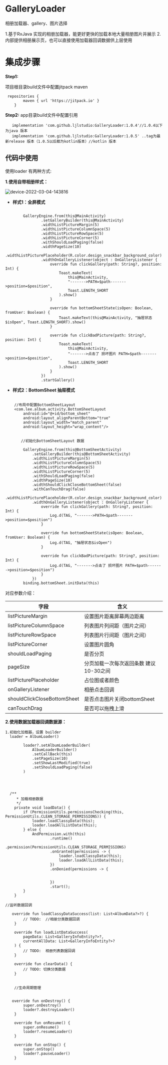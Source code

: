 # GalleryLoader
相册加载器、gallery、图片选择

1.基于RxJava 实现的相册加载器，能更好更快的加载本地大量相册图片并展示
2.内部提供相册展示页，也可以直接使用加载器回调数据供上层使用

# 集成步骤

**Step1:** 


项目根目录build文件中配置jitpack maven
```
 repositories {
        maven { url 'https://jitpack.io' }
    }
```


**Step2:**
app目录build文件中配置引用

```
   implementation 'com.github.ljlstudio:GalleryLoader:1.0.4'//1.0.4以下为java 版本
   implementation 'com.github.ljlstudio:GalleryLoader:1.0.5' ..tag为最新release 版本（1.0.5以后都为kotlin版本）//kotlin 版本
```


## 代码中使用

使用loader 有两种方式:

**1.使用自带相册样式：**


![device-2022-03-04-143816](https://user-images.githubusercontent.com/70507884/156712790-7de2b04c-7a42-48e9-b5ba-94ec55215681.gif)



* **样式1：全屏模式**

```
     
        GalleryEngine.from(this@MainActivity)
                .setGalleryBuilder(this@MainActivity)
                .widthListPictureMargin(5)
                .widthListPictureColumnSpace(5)
                .widthListPictureRowSpace(5)
                .widthListPictureCorner(5)
                .withShouldLoadPaging(false)
                .widthPageSize(10)
                .widthListPicturePlaceholder(R.color.design_snackbar_background_color)
                .widthOnGalleryListener(object : OnGalleryListener {
                    override fun clickGallery(path: String?, position: Int) {
                        Toast.makeText(
                            this@MainActivity,
                            "------->PATH=$path------->position=$position",
                            Toast.LENGTH_SHORT
                        ).show()
                    }

                    override fun bottomSheetState(isOpen: Boolean, fromUser: Boolean) {
                        Toast.makeText(this@MainActivity, "抽屉状态$isOpen", Toast.LENGTH_SHORT).show()
                    }

                    override fun clickBadPicture(path: String?, position: Int) {
                        Toast.makeText(
                            this@MainActivity,
                            "------->点击了 损坏图片 PATH=$path------->position=$position",
                            Toast.LENGTH_SHORT
                        ).show()
                    }
                })
                .startGallery()

```

* **样式2：BottomSheet 抽屉模式**

```

    //布局中配置BottomSheetLayout 
    <com.lee.album.activity.BottomSheetLayout
        android:id="@+id/bottom_sheet"
        android:layout_alignParentBottom="true"
        android:layout_width="match_parent"
        android:layout_height="wrap_content"/>


       //初始化BottomSheetLayout 数据

        GalleryEngine.from(this@BottomSheetActivity)
            .setGalleryBuilder(this@BottomSheetActivity)
            .widthListPictureMargin(5)
            .widthListPictureColumnSpace(5)
            .widthListPictureRowSpace(5)
            .widthListPictureCorner(5)
            .withShouldLoadPaging(false)
            .widthPageSize(10)
            .widthShouldClickCloseBottomSheet(false)
            .withCanTouchDrag(false)
            .widthListPicturePlaceholder(R.color.design_snackbar_background_color)
            .widthOnGalleryListener(object : OnGalleryListener {
                override fun clickGallery(path: String?, position: Int) {
                    Log.d(TAG, "------->PATH=$path------->position=$position")
                }

                override fun bottomSheetState(isOpen: Boolean, fromUser: Boolean) {
                    Log.d(TAG, "抽屉状态$isOpen")
                }

                override fun clickBadPicture(path: String?, position: Int) {
                    Log.d(TAG, "------->点击了 损坏图片 PATH=$path------->position=$position")
                }
            })
        binding.bottomSheet.initData(this)
```


对应参数介绍：

字段     |   含义
-------- | ---
listPictureMargin       |   设置图片距离屏幕两边距离
listPictureColumnSpace  |   列表图片列间距（图片之间）
listPictureRowSpace     |   列表图片行间距（图片之间）
listPictureCorner       |   设置图片圆角
shouldLoadPaging        |   是否分页
pageSize                |   分页加载一次每次返回条数 建议10-30之间
listPicturePlaceholder  |   占位图或者颜色
onGalleryListener       |   相册点击回调
shouldClickCloseBottomSheet | 是否点击图片关闭bottomSheet
canTouchDrag            |   是否可以拖拽上滑



 **2.使用数据加载器回调数据源：**




```
1.初始化加载器，设置 builder
  loader = AlbumLoader()

        loader?.setAlbumLoaderBuilder(
            AlbumLoaderBuilder()
            .setCallBack(this)
            .setPageSize(10)
            .setShowLastModified(true)
            .setShouldLoadPaging(false)
        )
                
                
                
                
  /**
     * 加载相册数据
     */
    private void loadData() {
        if (PermissionUtils.permissionsChecking(this, PermissionUtils.CLEAN_STORAGE_PERMISSIONS)) {
            loader.loadClassyData(this);
            loader.loadAllListData(this);
        } else {
            AndPermission.with(this)
                    .runtime()
                    .permission(PermissionUtils.CLEAN_STORAGE_PERMISSIONS)
                    .onGranted(permissions -> {
                        loader.loadClassyData(this);
                        loader.loadAllListData(this);
                    })
                    .onDenied(permissions -> {


                    })
                    .start();
        }
    }
                
//监听数据回调

   override fun loadClassyDataSuccess(list: List<AlbumData?>?) {
        // TODO:  //相册分类数据回调
    }

    override fun loadListDataSuccess(
        pageData: List<GalleryInfoEntity?>?,
        currentAllData: List<GalleryInfoEntity?>?
    ) {
        // TODO:  相册列表数据回调
    }

    override fun clearData() {
        // TODO: 切换分类数据
    }
    
    
    //生命周期管理
    
    
   override fun onDestroy() {
        super.onDestroy()
        loader?.destroyLoader()
    }

    override fun onResume() {
        super.onResume()
        loader?.resumeLoader()
    }

    override fun onStop() {
        super.onStop()
        loader?.pauseLoader()
    }
    
                
```









